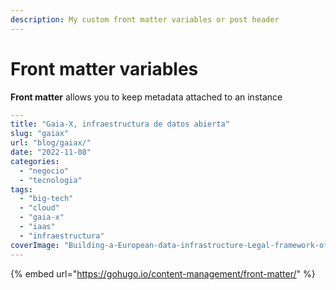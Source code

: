 ```yaml
---
description: My custom front matter variables or post header
---
```


# Front matter variables

**Front matter** allows you to keep metadata attached to an instance&#x20;

```yaml
---
title: "Gaia-X, infraestructura de datos abierta"
slug: "gaiax"
url: "blog/gaiax/"
date: "2022-11-08"
categories: 
  - "negocio"
  - "tecnologia"
tags: 
  - "big-tech"
  - "cloud"
  - "gaia-x"
  - "iaas"
  - "infraestructura"
coverImage: "Building-a-European-data-infrastructure-Legal-framework-of-GAIA-X.png"
---
```

{% embed url="https://gohugo.io/content-management/front-matter/" %}
